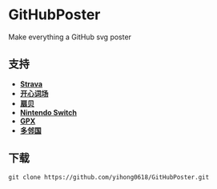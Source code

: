 # GitHubPoster
Make everything a GitHub svg poster

## 支持
- **[Strava](#strava)**
- **[开心词场](#cichang)**
- **[扇贝](#shanbay)**
- **[Nintendo Switch](#ns)**
- **[GPX](#GPX)**
- **[多邻国](#duolingo)**


## 下载
```
git clone https://github.com/yihong0618/GitHubPoster.git
```

